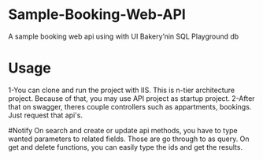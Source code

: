 # Sample-Booking-Web-API
A sample booking web api using with UI Bakery’nin SQL Playground db

# Usage
1-You can clone and run the project with IIS. This is n-tier architecture project.
Because of that, you may use API project as startup project. 
2-After that on swagger, theres couple controllers such as appartments, bookings.
Just request that api's.

#Notify
On search and create or update api methods, you have to type wanted parameters to related fields. Those are go through to as query.
On get and delete functions, you can easily type the ids and get the results.
